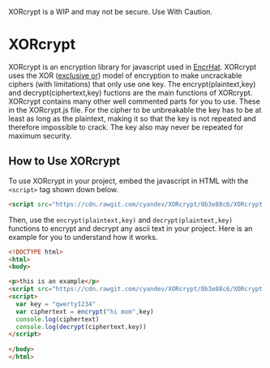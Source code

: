 XORcrypt is a WIP and may not be secure. Use With Caution.

# XORcrypt
XORcrypt is an encryption library for javascript used in [EncrHat](https://github.com/cyandev/chat-example "EncrHat on Github"). XORcrypt uses the XOR ([exclusive or](https://en.wikipedia.org/wiki/Exclusive_or "Wikipedia Link")) model of encryption to make uncrackable ciphers (with limitations) that only use one key. The encrypt(plaintext,key) and decrypt(ciphertext,key) fuctions are the  main functions of XORcrypt. XORcrypt contains many other well commented parts for you to use. These in the XORcrypt.js file. For the cipher to be unbreakable the key has to be at least as long as the plaintext, making it so that the key is not repeated and therefore impossible to crack. The key also may never be repeated for maximum security.   

## How to Use XORcrypt
To use XORcrypt in your project, embed the javascript in HTML with the ```<script>``` tag shown down below.
```HTML
<script src="https://cdn.rawgit.com/cyandev/XORcrypt/0b3e88c6/XORcrypt.js"></script>
```
Then, use the ```encrypt(plaintext,key)``` and ```decrypt(plaintext,key)``` functions to encrypt and decrypt any ascii text in your project. Here is an example for you to understand how it works.
```HTML
<!DOCTYPE html>
<html>
<body>

<p>this is an example</p>
<script src="https://cdn.rawgit.com/cyandev/XORcrypt/0b3e88c6/XORcrypt.js"></script>
<script>
  var key = "qwerty1234"
  var ciphertext = encrypt("hi mom",key)
  console.log(ciphertext)
  console.log(decrypt(ciphertext,key))
</script>
  
</body>
</html>
```

